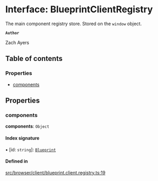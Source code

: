 # Interface: BlueprintClientRegistry

The main component registry store. Stored on the <code>window</code> object.

**`Author`**

Zach Ayers

## Table of contents

### Properties

- [components](BlueprintClientRegistry.md#components)

## Properties

### components

 **components**: `Object`

#### Index signature

▪ [id: `string`]: [`Blueprint`](interfaces-classes-Blueprint.md)

#### Defined in

[src/browser/client/blueprint.client.registry.ts:19](https://github.com/zjayers/AssembleJS/blob/3539104/src/browser/client/blueprint.client.registry.ts#L19)
